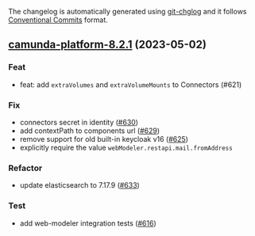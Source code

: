 The changelog is automatically generated using [git-chglog](https://github.com/git-chglog/git-chglog)
and it follows [Conventional Commits](https://www.conventionalcommits.org/en/v1.0.0/) format.


<a name="camunda-platform-8.2.1"></a>
## [camunda-platform-8.2.1](https://github.com/camunda/camunda-platform-helm/compare/camunda-platform-8.2.0...camunda-platform-8.2.1) (2023-05-02)

### Feat

* feat: add `extraVolumes` and `extraVolumeMounts` to Connectors (#621)

### Fix

* connectors secret in identity ([#630](https://github.com/camunda/camunda-platform-helm/issues/630))
* add contextPath to components url ([#629](https://github.com/camunda/camunda-platform-helm/issues/629))
* remove support for old built-in keycloak v16 ([#625](https://github.com/camunda/camunda-platform-helm/issues/625))
* explicitly require the value `webModeler.restapi.mail.fromAddress`

### Refactor

* update elasticsearch to 7.17.9 ([#633](https://github.com/camunda/camunda-platform-helm/issues/633))

### Test

* add web-modeler integration tests ([#616](https://github.com/camunda/camunda-platform-helm/issues/616))

